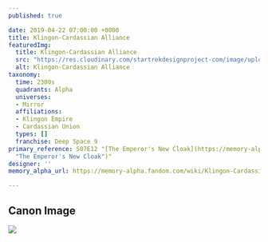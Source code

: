 ```yaml
---
published: true

date: 2019-04-22 07:00:00 +0000
title: Klingon-Cardassian Alliance
featuredImg:
  title: Klingon-Cardassian Alliance
  src: "https://res.cloudinary.com/startrekdesignproject-com/image/upload/v1555985493/Klingon-Cardassian_Alliance.png"
  alt: Klingon-Cardassian Alliance
taxonomy:
  time: 2300s
  quadrants: Alpha
  universes:
  - Mirror
  affiliations:
  - Klingon Empire
  - Cardassian Union
  types: []
  franchise: Deep Space 9
primary_reference: S07E12 "[The Emperor's New Cloak](https://memory-alpha.fandom.com/wiki/The_Emperor%27s_New_Cloak
  "The Emperor's New Cloak")"
designer: ''
memory_alpha_url: https://memory-alpha.fandom.com/wiki/Klingon-Cardassian_Alliance

---
```

## Canon Image

![](https://res.cloudinary.com/startrekdesignproject-com/image/upload/v1555985493/Klingon-Cardassian-Alliance1.jpg)